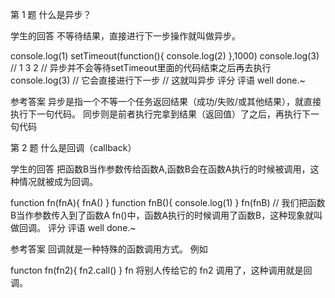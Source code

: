 第 1 题
什么是异步？

学生的回答
不等待结果，直接进行下一步操作就叫做异步。

console.log(1)
setTimeout(function(){
    console.log(2)
},1000)
console.log(3)
//  1 3 2
// 异步并不会等待setTimeout里面的代码结束之后再去执行 console.log(3)
// 它会直接进行下一步
// 这就叫异步
评分
评语
well done.~

参考答案
异步是指一个不等一个任务返回结果（成功/失败/或其他结果），就直接执行下一句代码。
同步则是前者执行完拿到结果（返回值）了之后，再执行下一句代码

第 2 题
什么是回调（callback）

学生的回答
把函数B当作参数传给函数A,函数B会在函数A执行的时候被调用，这种情况就被成为回调。

function fn(fnA){
    fnA()
}
function fnB(){
    console.log(1)
}
fn(fnB)
// 我们把函数B当作参数传入到了函数A fn()中，函数A执行的时候调用了函数B，这种现象就叫做回调。
评分
评语
well done.~

参考答案
回调就是一种特殊的函数调用方式。
例如

functon fn(fn2){
    fn2.call()
}
fn 将别人传给它的 fn2 调用了，这种调用就是回调。